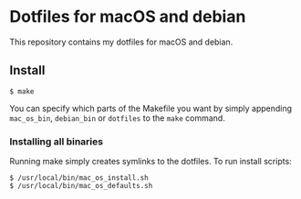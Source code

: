 # Dotfiles for macOS and debian

This repository contains my dotfiles for macOS and debian.

## Install

```
$ make
```

You can specify which parts of the Makefile you want by simply appending `mac_os_bin`, `debian_bin` or `dotfiles` to the `make` command.

### Installing all binaries

Running make simply creates symlinks to the dotfiles. To run install scripts:

```
$ /usr/local/bin/mac_os_install.sh
$ /usr/local/bin/mac_os_defaults.sh
```
